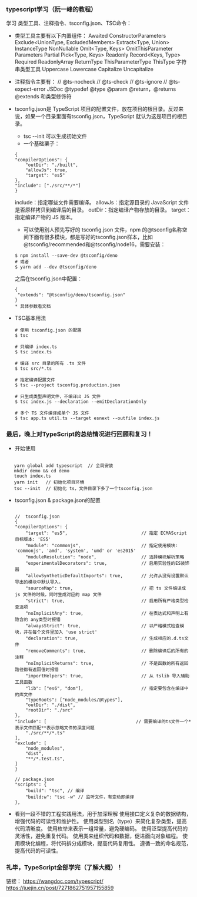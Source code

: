 ### typescript学习（阮一峰的教程）
学习 类型工具、注释指令、tsconfig.json、TSC命令：

* 类型工具主要有以下内置组件：
    Awaited<Type>
    ConstructorParameters<Type>
    Exclude<UnionType, ExcludedMembers>
    Extract<Type, Union>
    InstanceType<Type>
    NonNullable<Type>
    Omit<Type, Keys>
    OmitThisParameter<Type>
    Parameters<Type>
    Partial<Type>
    Pick<Type, Keys>
    Readonly<Type>
    Record<Keys, Type>
    Required<Type>
    ReadonlyArray<Type>
    ReturnType<Type>
    ThisParameterType<Type>
    ThisType<Type>
    字符串类型工具
        Uppercase<StringType>
        Lowercase<StringType>
        Capitalize<StringType>
        Uncapitalize<StringType>

* 注释指令主要有：
    // @ts-nocheck
    // @ts-check
    // @ts-ignore
    // @ts-expect-error
    JSDoc
    @typedef
    @type
    @param
    @return，@returns
    @extends 和类型修饰符

* tsconfig.json是 TypeScript 项目的配置文件，放在项目的根目录。反过来说，如果一个目录里面有tsconfig.json，TypeScript 就认为这是项目的根目录。
    * tsc --init 可以生成初始文件
    * 一个基础栗子：
    ```
    {
    "compilerOptions": {
        "outDir": "./built",
        "allowJs": true,
        "target": "es5"
    },
    "include": ["./src/**/*"]
    }
    ```
    include：指定哪些文件需要编译。
    allowJs：指定源目录的 JavaScript 文件是否原样拷贝到编译后的目录。
    outDir：指定编译产物存放的目录。
    target：指定编译产物的 JS 版本。
    * 可以使用别人预先写好的 tsconfig.json 文件，npm 的@tsconfig名称空间下面有很多模块，都是写好的tsconfig.json样本，比如 @tsconfig/recommended和@tsconfig/node16，需要安装：
    ```
    $ npm install --save-dev @tsconfig/deno
    # 或者
    $ yarn add --dev @tsconfig/deno
    ```
    之后在tsconfig.json中配置：
    ```
    {
     "extends": "@tsconfig/deno/tsconfig.json"
    }
    * 具体参数看文档
* TSC基本用法
    ```
    # 使用 tsconfig.json 的配置
    $ tsc

    # 只编译 index.ts
    $ tsc index.ts

    # 编译 src 目录的所有 .ts 文件
    $ tsc src/*.ts

    # 指定编译配置文件
    $ tsc --project tsconfig.production.json

    # 只生成类型声明文件，不编译出 JS 文件
    $ tsc index.js --declaration --emitDeclarationOnly

    # 多个 TS 文件编译成单个 JS 文件
    $ tsc app.ts util.ts --target esnext --outfile index.js
    ```

### 最后，晚上对TypeScript的总结情况进行回顾和复习！
 * 开始使用
 ```

    yarn global add typescript  // 全局安装
    mkdir demo && cd demo
    touch index.ts 
    yarn init   // 初始化项目环境
    tsc --init  // 初始化 ts，文件目录下多了一个tsconfig.json
 ``` 

 * tsconfig.json & package.json的配置
    ```

    //  tsconfig.json
    {
    "compilerOptions": {
        "target": "es5",                            // 指定 ECMAScript 目标版本: 'ES5'
        "module": "commonjs",                       // 指定使用模块: 'commonjs', 'amd', 'system', 'umd' or 'es2015'
        "moduleResolution": "node",                 // 选择模块解析策略
        "experimentalDecorators": true,             // 启用实验性的ES装饰器
        "allowSyntheticDefaultImports": true,       // 允许从没有设置默认导出的模块中默认导入。
        "sourceMap": true,                          // 把 ts 文件编译成 js 文件的时候，同时生成对应的 map 文件
        "strict": true,                             // 启用所有严格类型检查选项
        "noImplicitAny": true,                      // 在表达式和声明上有隐含的 any类型时报错
        "alwaysStrict": true,                       // 以严格模式检查模块，并在每个文件里加入 'use strict'
        "declaration": true,                        // 生成相应的.d.ts文件
        "removeComments": true,                     // 删除编译后的所有的注释
        "noImplicitReturns": true,                  // 不是函数的所有返回路径都有返回值时报错
        "importHelpers": true,                      // 从 tslib 导入辅助工具函数
        "lib": ["es6", "dom"],                      // 指定要包含在编译中的库文件
        "typeRoots": ["node_modules/@types"],
        "outDir": "./dist",
        "rootDir": "./src"
    },
    "include": [                                  // 需要编译的ts文件一个*表示文件匹配**表示忽略文件的深度问题
        "./src/**/*.ts"
    ],
    "exclude": [
        "node_modules",
        "dist",
        "**/*.test.ts",
    ]
    }

    // package.json
    "scripts": {
        "build": "tsc", // 编译
        "build:w": "tsc -w" // 监听文件，有变动即编译
    },

    ``` 
* 看到一段不错的工程实践用法，用于加深理解
    使用接口定义复杂的数据结构，增强代码的可读性和维护性。
    使用类型别名（type）来简化复杂类型，提高代码清晰度。
    使用枚举来表示一组常量，避免硬编码。
    使用泛型提高代码的灵活性，避免重复代码。
    使用类来组织代码和数据，促进面向对象编程。
    使用模块化编程，将代码拆分成模块，提高代码复用性。
    遵循一致的命名规范，提高代码的可读性。

### 礼毕，TypeScript全部学完（了解大概）！

链接：
https://wangdoc.com/typescript/
https://juejin.cn/post/7271862751957155859

